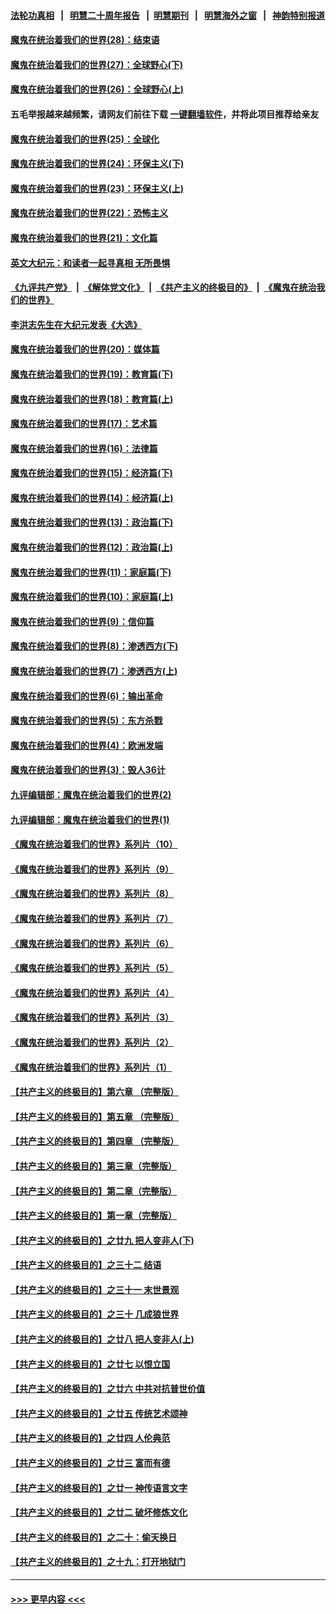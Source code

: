 #### [法轮功真相](https://github.com/gfw-breaker/truth/blob/master/README.md?t=0) &nbsp;&nbsp;|&nbsp;&nbsp; [明慧二十周年报告](https://github.com/gfw-breaker/mh-reports/blob/master/README.md?t=0) &nbsp;&nbsp;|&nbsp;&nbsp;[明慧期刊](https://github.com/gfw-breaker/mh-qikan) &nbsp;&nbsp;|&nbsp;&nbsp; [明慧海外之窗](https://github.com/gfw-breaker/mh-news/blob/master/README.md?t=0) &nbsp;&nbsp;|&nbsp;&nbsp; [神韵特别报道](https://github.com/gfw-breaker/mh-news/blob/master/shenyun.md?t=0)
#### [魔鬼在统治着我们的世界(28)：结束语](../pages/nsc422/n10936246.md?t=07210051) 
#### [魔鬼在统治着我们的世界(27)：全球野心(下)](../pages/nsc422/n10928319.md?t=07210051) 
#### [魔鬼在统治着我们的世界(26)：全球野心(上)](../pages/nsc422/n10900318.md?t=07210051) 
#### 五毛举报越来越频繁，请网友们前往下载 [一键翻墙软件](https://github.com/gfw-breaker/ssr-accounts)，并将此项目推荐给亲友
#### [魔鬼在统治着我们的世界(25)：全球化](../pages/nsc422/n10788205.md?t=07210051) 
#### [魔鬼在统治着我们的世界(24)：环保主义(下)](../pages/nsc422/n10695307.md?t=07210051) 
#### [魔鬼在统治着我们的世界(23)：环保主义(上)](../pages/nsc422/n10688613.md?t=07210051) 
#### [魔鬼在统治着我们的世界(22)：恐怖主义](../pages/nsc422/n10614727.md?t=07210051) 
#### [魔鬼在统治着我们的世界(21)：文化篇](../pages/nsc422/n10597706.md?t=07210051) 
#### [英文大纪元：和读者一起寻真相 无所畏惧](../pages/nsc422/n12542027.md?t=07210051) 
#### [《九评共产党》](https://github.com/begood0513/9ping.md/blob/master/README.md) &nbsp;|&nbsp; [《解体党文化》](../../../../jtdwh.md/blob/master/README.md)  &nbsp;|&nbsp; [《共产主义的终极目的》](../../../../gczydzjmd.md/blob/master/README.md) &nbsp;|&nbsp; [《魔鬼在统治我们的世界》](../../../../mgztzwmdsj.md/blob/master/README.md) 
#### [李洪志先生在大纪元发表《大选》](../pages/nsc422/n12534746.md?t=07210051) 
#### [魔鬼在统治着我们的世界(20)：媒体篇](../pages/nsc422/n10586579.md?t=07210051) 
#### [魔鬼在统治着我们的世界(19)：教育篇(下)](../pages/nsc422/n10564808.md?t=07210051) 
#### [魔鬼在统治着我们的世界(18)：教育篇(上)](../pages/nsc422/n10526970.md?t=07210051) 
#### [魔鬼在统治着我们的世界(17)：艺术篇](../pages/nsc422/n10499093.md?t=07210051) 
#### [魔鬼在统治着我们的世界(16)：法律篇](../pages/nsc422/n10485969.md?t=07210051) 
#### [魔鬼在统治着我们的世界(15)：经济篇(下)](../pages/nsc422/n10469975.md?t=07210051) 
#### [魔鬼在统治着我们的世界(14)：经济篇(上)](../pages/nsc422/n10457370.md?t=07210051) 
#### [魔鬼在统治着我们的世界(13)：政治篇(下)](../pages/nsc422/n10448270.md?t=07210051) 
#### [魔鬼在统治着我们的世界(12)：政治篇(上)](../pages/nsc422/n10444576.md?t=07210051) 
#### [魔鬼在统治着我们的世界(11)：家庭篇(下)](../pages/nsc422/n10440961.md?t=07210051) 
#### [魔鬼在统治着我们的世界(10)：家庭篇(上)](../pages/nsc422/n10435448.md?t=07210051) 
#### [魔鬼在统治着我们的世界(9)：信仰篇](../pages/nsc422/n10432159.md?t=07210051) 
#### [魔鬼在统治着我们的世界(8)：渗透西方(下)](../pages/nsc422/n10429603.md?t=07210051) 
#### [魔鬼在统治着我们的世界(7)：渗透西方(上)](../pages/nsc422/n10426013.md?t=07210051) 
#### [魔鬼在统治着我们的世界(6)：输出革命](../pages/nsc422/n10421536.md?t=07210051) 
#### [魔鬼在统治着我们的世界(5)：东方杀戮](../pages/nsc422/n10417707.md?t=07210051) 
#### [魔鬼在统治着我们的世界(4)：欧洲发端](../pages/nsc422/n10414890.md?t=07210051) 
#### [魔鬼在统治着我们的世界(3)：毁人36计](../pages/nsc422/n10411583.md?t=07210051) 
#### [九评编辑部：魔鬼在统治着我们的世界(2)](../pages/nsc422/n10410036.md?t=07210051) 
#### [九评编辑部：魔鬼在统治着我们的世界(1)](../pages/nsc422/n10406825.md?t=07210051) 
#### [《魔鬼在统治着我们的世界》系列片（10）](../pages/nsc422/n12292670.md?t=07210051) 
#### [《魔鬼在统治着我们的世界》系列片（9）](../pages/nsc422/n12290859.md?t=07210051) 
#### [《魔鬼在统治着我们的世界》系列片（8）](../pages/nsc422/n12287445.md?t=07210051) 
#### [《魔鬼在统治着我们的世界》系列片（7）](../pages/nsc422/n12283425.md?t=07210051) 
#### [《魔鬼在统治着我们的世界》系列片（6）](../pages/nsc422/n12282314.md?t=07210051) 
#### [《魔鬼在统治着我们的世界》系列片（5）](../pages/nsc422/n12281419.md?t=07210051) 
#### [《魔鬼在统治着我们的世界》系列片（4）](../pages/nsc422/n12274024.md?t=07210051) 
#### [《魔鬼在统治着我们的世界》系列片（3）](../pages/nsc422/n12271322.md?t=07210051) 
#### [《魔鬼在统治着我们的世界》系列片（2）](../pages/nsc422/n12269049.md?t=07210051) 
#### [《魔鬼在统治着我们的世界》系列片（1）](../pages/nsc422/n12267575.md?t=07210051) 
#### [【共产主义的终极目的】第六章 （完整版）](../pages/nsc422/n11428913.md?t=07210051) 
#### [【共产主义的终极目的】第五章 （完整版）](../pages/nsc422/n11428912.md?t=07210051) 
#### [【共产主义的终极目的】第四章 （完整版）](../pages/nsc422/n11428907.md?t=07210051) 
#### [【共产主义的终极目的】第三章（完整版）](../pages/nsc422/n11428848.md?t=07210051) 
#### [【共产主义的终极目的】第二章（完整版）](../pages/nsc422/n11428831.md?t=07210051) 
#### [【共产主义的终极目的】第一章（完整版）](../pages/nsc422/n11417651.md?t=07210051) 
#### [【共产主义的终极目的】之廿九 把人变非人(下)](../pages/nsc422/n11344140.md?t=07210051) 
#### [【共产主义的终极目的】之三十二 结语](../pages/nsc422/n11360535.md?t=07210051) 
#### [【共产主义的终极目的】之三十一 末世景观](../pages/nsc422/n11351129.md?t=07210051) 
#### [【共产主义的终极目的】之三十 几成狼世界](../pages/nsc422/n11348280.md?t=07210051) 
#### [【共产主义的终极目的】之廿八 把人变非人(上)](../pages/nsc422/n11340492.md?t=07210051) 
#### [【共产主义的终极目的】之廿七 以恨立国](../pages/nsc422/n11336944.md?t=07210051) 
#### [【共产主义的终极目的】之廿六 中共对抗普世价值](../pages/nsc422/n11324785.md?t=07210051) 
#### [【共产主义的终极目的】之廿五 传统艺术颂神](../pages/nsc422/n11296396.md?t=07210051) 
#### [【共产主义的终极目的】之廿四 人伦典范](../pages/nsc422/n11296397.md?t=07210051) 
#### [【共产主义的终极目的】之廿三 富而有德](../pages/nsc422/n11283598.md?t=07210051) 
#### [【共产主义的终极目的】之廿一 神传语言文字](../pages/nsc422/n11263265.md?t=07210051) 
#### [【共产主义的终极目的】之廿二 破坏修炼文化](../pages/nsc422/n11245728.md?t=07210051) 
#### [【共产主义的终极目的】之二十：偷天换日](../pages/nsc422/n11238846.md?t=07210051) 
#### [【共产主义的终极目的】之十九：打开地狱门](../pages/nsc422/n11206376.md?t=07210051) 

----
#### [ >>> 更早内容 <<< ](../indexes/nsc422-earlier.md)
